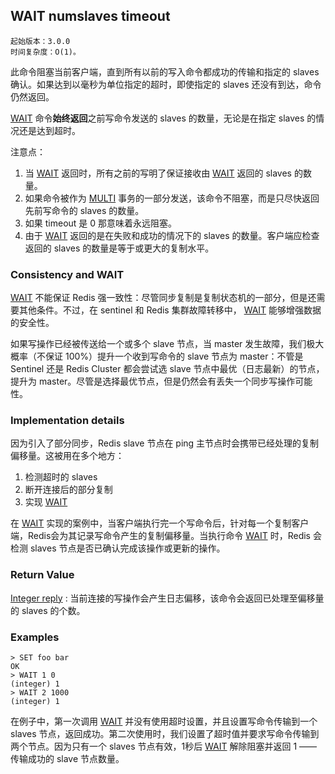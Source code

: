 ## WAIT numslaves timeout

    起始版本：3.0.0
    时间复杂度：O(1)。

此命令阻塞当前客户端，直到所有以前的写入命令都成功的传输和指定的 slaves 确认。如果达到以毫秒为单位指定的超时，即使指定的 slaves 还没有到达，命令仍然返回。

[WAIT](wait.md) 命令**始终返回**之前写命令发送的 slaves 的数量，无论是在指定 slaves 的情况还是达到超时。

注意点：

1. 当 [WAIT](wait.md) 返回时，所有之前的写明了保证接收由 [WAIT](wait.md) 返回的 slaves 的数量。
2. 如果命令被作为 [MULTI](MULTI.md) 事务的一部分发送，该命令不阻塞，而是只尽快返回先前写命令的 slaves 的数量。
3. 如果 timeout 是 0 那意味着永远阻塞。
4. 由于 [WAIT](wait.md) 返回的是在失败和成功的情况下的 slaves 的数量。客户端应检查返回的 slaves 的数量是等于或更大的复制水平。

### Consistency and WAIT

[WAIT](wait.md) 不能保证 Redis 强一致性：尽管同步复制是复制状态机的一部分，但是还需要其他条件。不过，在 sentinel 和 Redis 集群故障转移中， [WAIT](wait.md) 能够增强数据的安全性。

如果写操作已经被传送给一个或多个 slave 节点，当 master 发生故障，我们极大概率（不保证 100%）提升一个收到写命令的 slave 节点为 master：不管是 Sentinel 还是 Redis Cluster 都会尝试选 slave 节点中最优（日志最新）的节点，提升为 master。尽管是选择最优节点，但是仍然会有丢失一个同步写操作可能性。

### Implementation details

因为引入了部分同步，Redis slave 节点在 ping 主节点时会携带已经处理的复制偏移量。这被用在多个地方：

1. 检测超时的 slaves
2. 断开连接后的部分复制
3. 实现 [WAIT](wait.md)

在 [WAIT](wait.md) 实现的案例中，当客户端执行完一个写命令后，针对每一个复制客户端，Redis会为其记录写命令产生的复制偏移量。当执行命令 [WAIT](wait.md) 时，Redis 会检测 slaves 节点是否已确认完成该操作或更新的操作。

### Return Value

[Integer reply](../topics/protocol.md#resp-integers) : 当前连接的写操作会产生日志偏移，该命令会返回已处理至偏移量的 slaves 的个数。

### Examples

```
> SET foo bar
OK
> WAIT 1 0
(integer) 1
> WAIT 2 1000
(integer) 1
```

在例子中，第一次调用 [WAIT](wait.md) 并没有使用超时设置，并且设置写命令传输到一个 slaves 节点，返回成功。第二次使用时，我们设置了超时值并要求写命令传输到两个节点。因为只有一个 slaves 节点有效，1秒后 [WAIT](wait.md) 解除阻塞并返回 1 —— 传输成功的 slave 节点数量。
